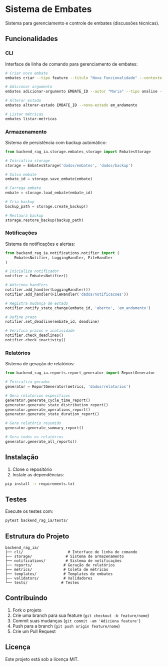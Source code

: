 # Sistema de Embates

Sistema para gerenciamento e controle de embates (discussões técnicas).

## Funcionalidades

### CLI

Interface de linha de comando para gerenciamento de embates:

```bash
# Criar novo embate
embates criar --tipo feature --titulo "Nova Funcionalidade" --contexto "Descrição" --autor "João"

# Adicionar argumento
embates adicionar-argumento EMBATE_ID --autor "Maria" --tipo analise --conteudo "Análise técnica..."

# Alterar estado
embates alterar-estado EMBATE_ID --novo-estado em_andamento

# Listar métricas
embates listar-metricas
```

### Armazenamento

Sistema de persistência com backup automático:

```python
from backend_rag_ia.storage.embates_storage import EmbatesStorage

# Inicializa storage
storage = EmbatesStorage('dados/embates', 'dados/backup')

# Salva embate
embate_id = storage.save_embate(embate)

# Carrega embate
embate = storage.load_embate(embate_id)

# Cria backup
backup_path = storage.create_backup()

# Restaura backup
storage.restore_backup(backup_path)
```

### Notificações

Sistema de notificações e alertas:

```python
from backend_rag_ia.notifications.notifier import (
    EmbatesNotifier, LoggingHandler, FileHandler
)

# Inicializa notificador
notifier = EmbatesNotifier()

# Adiciona handlers
notifier.add_handler(LoggingHandler())
notifier.add_handler(FileHandler('dados/notificacoes'))

# Registra mudança de estado
notifier.notify_state_change(embate_id, 'aberto', 'em_andamento')

# Define prazo
notifier.set_deadline(embate_id, deadline)

# Verifica prazos e inatividade
notifier.check_deadlines()
notifier.check_inactivity()
```

### Relatórios

Sistema de geração de relatórios:

```python
from backend_rag_ia.reports.report_generator import ReportGenerator

# Inicializa gerador
generator = ReportGenerator(metrics, 'dados/relatorios')

# Gera relatórios específicos
generator.generate_cycle_time_report()
generator.generate_state_distribution_report()
generator.generate_operations_report()
generator.generate_state_duration_report()

# Gera relatório resumido
generator.generate_summary_report()

# Gera todos os relatórios
generator.generate_all_reports()
```

## Instalação

1. Clone o repositório
2. Instale as dependências:

```bash
pip install -r requirements.txt
```

## Testes

Execute os testes com:

```bash
pytest backend_rag_ia/tests/
```

## Estrutura do Projeto

```
backend_rag_ia/
├── cli/                    # Interface de linha de comando
├── storage/               # Sistema de armazenamento
├── notifications/         # Sistema de notificações
├── reports/              # Geração de relatórios
├── metrics/              # Coleta de métricas
├── templates/            # Templates de embates
├── validators/           # Validadores
└── tests/               # Testes
```

## Contribuindo

1. Fork o projeto
2. Crie uma branch para sua feature (`git checkout -b feature/nome`)
3. Commit suas mudanças (`git commit -am 'Adiciona feature'`)
4. Push para a branch (`git push origin feature/nome`)
5. Crie um Pull Request

## Licença

Este projeto está sob a licença MIT.
